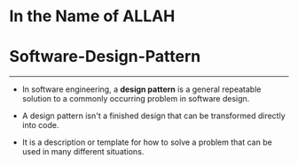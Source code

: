 # In the Name of ALLAH
# Software-Design-Pattern
---
- In software engineering, a __design pattern__ is a general repeatable solution to a commonly occurring problem in software design.



- A design pattern isn't a finished design that can be transformed directly into code.


- It is a description or template for how to solve a problem that can be used in many different situations.

